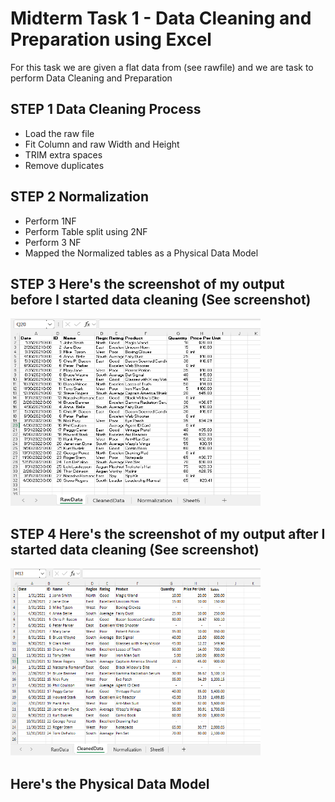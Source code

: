 # Midterm Task 1 - Data Cleaning and Preparation using Excel
For this task we are given a flat data from (see rawfile) and we are task to perform Data Cleaning and Preparation
## STEP 1 Data Cleaning Process
- Load the raw file
- Fit Column and raw Width and Height
- TRIM extra spaces
- Remove duplicates
## STEP 2 Normalization
- Perform 1NF
- Perform Table split using 2NF
- Perform 3 NF
- Mapped the Normalized tables as a Physical Data Model
## STEP 3 Here's the screenshot of my output before I started data cleaning (See screenshot)
<img src="Images/RawData.png" alt="Alt Text" width="400" height="300">

## STEP 4 Here's the screenshot of my output after I started data cleaning (See screenshot)
<img src="Images/cleanedData.png" alt="Alt Text" width="400" height="300">

## Here's the Physical Data Model




